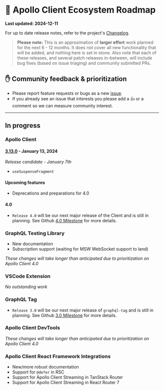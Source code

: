 # 🔮 Apollo Client Ecosystem Roadmap

**Last updated: 2024-12-11**

For up to date release notes, refer to the project's [Changelog](https://github.com/apollographql/apollo-client/blob/main/CHANGELOG.md).

> **Please note:** This is an approximation of **larger effort** work planned for the next 6 - 12 months. It does not cover all new functionality that will be added, and nothing here is set in stone. Also note that each of these releases, and several patch releases in-between, will include bug fixes (based on issue triaging) and community submitted PRs.

## ✋ Community feedback & prioritization

- Please report feature requests or bugs as a new [issue](https://github.com/apollographql/apollo-client/issues/new/choose).
- If you already see an issue that interests you please add a 👍 or a comment so we can measure community interest.

---

## In progress

### Apollo Client

#### [3.13.0](https://github.com/apollographql/apollo-client/milestone/42) - January 13, 2024
_Release candidate - January 7th_

- `useSuspenseFragment`

#### Upcoming features

- Deprecations and preparations for 4.0

#### 4.0

- `Release 4.0` will be our next major release of the Client and is still in planning. See Github [4.0 Milestone](https://github.com/apollographql/apollo-client/milestone/31) for more details.

### GraphQL Testing Library

- New documentation
- Subscription support (waiting for MSW WebSocket support to land)

_These changes will take longer than anticipated due to prioritization on Apollo Client 4.0_

### VSCode Extension

_No outstanding work_

### GraphQL Tag

- `Release 3.0` will be our next major release of `graphql-tag` and is still in planning. See Github [3.0 Milestone](https://github.com/apollographql/graphql-tag/milestone/3) for more details.

### Apollo Client DevTools

_These changes will take longer than anticipated due to prioritization on Apollo Client 4.0_

### Apollo Client React Framework Integrations

- New/more robust documentation
- Support for `@defer` in RSC
- Support for Apollo Client Streaming in TanStack Router
- Support for Apollo Client Streaming in React Router 7
